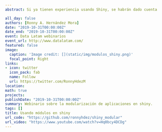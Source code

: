 ```yaml
---
abstract: Si ya tienen experiencia usando Shiny, se habrán dado cuenta que una aplicación puede crecer en código rápidamente. Esto puede conllevar a dificultades para leer el código, resolver errores, refactorizar entre otras acciones. Una forma de ordenar nuestra aplicación y hacerla más manejable es a través de la implementación de módulos, con los cuales podemos segmentar en archivos más cortos y legibles el código de nuestra aplicación.

all_day: false
authors: [Ronny A. Hernández Mora]
date: "2019-10-31T00:00:00Z"
date_end: "2019-10-31T00:00:00Z"
event: Data Latam webinarios
event_url: http://www.datalatam.com/
featured: false
image:
  caption: 'Image credit: [](static/img/modulos_shiny.png)'
  focal_point: Right
links:
- icon: twitter
  icon_pack: fab
  name: Follow
  url: https://twitter.com/RonnyHdezM
location: 
math: true
projects:
publishDate: "2019-10-31T00:00:00Z"
summary: Webinario sobre la modularización de aplicaciones en shiny.
tags: []
title: Usando módulos en shiny
url_code: "https://github.com/ronnyhdez/shiny_modular"
url_video: "https://www.youtube.com/watch?v=Hq0bcy4DCDg"
---
```



